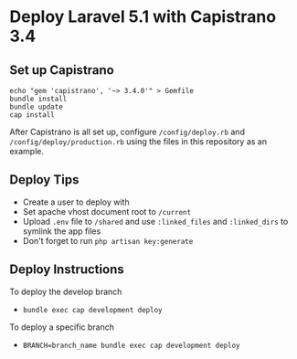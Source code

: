 # Deploy Laravel 5.1 with Capistrano 3.4
## Set up Capistrano
```shell
echo "gem 'capistrano', '~> 3.4.0'" > Gemfile
bundle install
bundle update
cap install
```
After Capistrano is all set up, configure `/config/deploy.rb` and `/config/deploy/production.rb` using the files in this repository as an example.

## Deploy Tips
* Create a user to deploy with
* Set apache vhost document root to `/current`
* Upload `.env` file to `/shared` and use `:linked_files` and `:linked_dirs` to symlink the app files
* Don't forget to run `php artisan key:generate`

## Deploy Instructions
To deploy the develop branch
* `bundle exec cap development deploy`

To deploy a specific branch
* `BRANCH=branch_name bundle exec cap development deploy`
